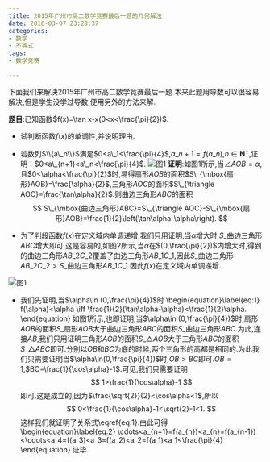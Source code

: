 ```yaml
---
title: 2015年广州市高二数学竞赛最后一题的几何解法
date: 2016-03-07 23:28:37
categories:
- 数学
- 不等式
tags:
- 数学竞赛

---
```

下面我们来解决2015年广州市高二数学竞赛最后一题.本来此题用导数可以很容易解决,但是学生没学过导数,便用另外的方法来解.

**题目**:已知函数$f(x)=\tan x-x(0<x<\frac{\pi}{2})$.
+ 试判断函数$f(x)$的单调性,并说明理由.
+ 若数列$\\{a\_n\\}$满足$0<a\_1<\frac{\pi}{4}$,$a\_{n+1}=f(a\_n)$,$n\in\mathbf{N}^+$,证明：$0<a\_{n+1}<a\_n<\frac{\pi}{4}$.
![图1](/img/2015年广州市高二数学竞赛最后一题的几何解法-1.png)
**证明**:如图1所示,当$\angle AOB=\alpha$,且$0<\alpha<\frac{\pi}{2}$时,易得扇形$AOB$的面积$S\_{\mbox{扇形}AOB}=\frac{\alpha}{2}$,三角形$AOC$的面积$S\_{\triangle AOC}=\frac{\tan\alpha}{2}$.则曲边三角形$ABC$的面积
$$
S\_{\mbox{曲边三角形}ABC}=S\_{\triangle AOC}-S\_{\mbox{扇形}AOB}=\frac{1}{2}\left(\tan\alpha-\alpha\right).
$$

+ 为了判段函数$f(x)$在定义域内单调递增,我们只用证明,当$\alpha$增大时,$S\_{\mbox{曲边三角形}ABC}$增大即可.这是容易的,如图2所示,当$\alpha$在$(0,\frac{\pi}{2})$内增大时,得到的曲边三角形$AB\_2C\_{2}$覆盖了曲边三角形$AB\_1C\_1$,因此$S\_{\mbox{曲边三角形}AB\_2C\_2}>S\_{\mbox{曲边三角形}AB\_1C\_1}$.因此$f(x)$在定义域内单调递增.

![图1](/img/2015年广州市高二数学竞赛最后一题的几何解法-2.png)

+ 我们先证明,当$\alpha\in (0,\frac{\pi}{4})$时
\begin{equation}\label{eq:1}
f(\alpha)<\alpha \iff \frac{1}{2}(\tan\alpha-\alpha)<\frac{1}{2}\alpha.
\end{equation}
如图1所示,也即证明,当$\alpha\in (0,\frac{\pi}{4})$时,扇形$AOB$的面积$S\_{\mbox{扇形}AOB}$大于曲边三角形$ABC$的面积$S\_{\mbox{曲边三角形}ABC}$.为此,连接$AB$,我们只用证明三角形$AOB$的面积$S\_{\triangle AOB}$大于三角形$ABC$的面积$S\_{\triangle ABC}$即可.分别以$OB$和$BC$为底的时候,两个三角形的高都是相同的.为此我们只需要证明当$\alpha\in(0,\frac{\pi}{4})$时,$OB>BC$即可.$OB=1$,$BC=\frac{1}{\cos\alpha}-1$.可见,我们只需要证明
$$
1>\frac{1}{\cos\alpha}-1
$$
即可.这是成立的,因为$\frac{\sqrt{2}}{2}<\cos\alpha<1$,所以
$$
0<\frac{1}{\cos\alpha}-1<\sqrt{2}-1<1.
$$
这样我们就证明了关系式\eqref{eq:1}.由此可得
\begin{equation}\label{eq:2}
\cdots<a\_{n+1}=f(a\_{n})<a\_{n}=f(a\_{n-1})<\cdots<a\_4=f(a\_3)<a\_3=f(a\_2)<a\_2=f(a\_1)<a\_1<\frac{\pi}{4}
\end{equation}
证毕.
